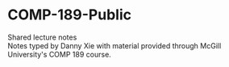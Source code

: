# COMP-189-Public
Shared lecture notes  
Notes typed by Danny Xie with material provided through McGill University's COMP 189 course.
